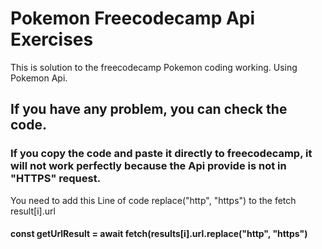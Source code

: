 # Pokemon Freecodecamp Api Exercises
This is solution to the freecodecamp Pokemon coding working. Using Pokemon Api.
## If you have any problem, you can check the code. 

### If you copy the code and paste it directly to freecodecamp, it will not work perfectly because the Api provide is not in "HTTPS" request.
You need to add this Line of code replace("http", "https") to the fetch result[i].url
#### const getUrlResult = await fetch(results[i].url.replace("http", "https")
